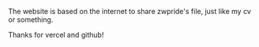 The website is based on the internet to share zwpride's file, just like my cv or something.

Thanks for vercel and github! 